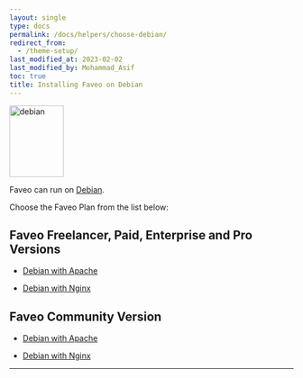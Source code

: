 ```yaml
---
layout: single
type: docs
permalink: /docs/helpers/choose-debian/
redirect_from:
  - /theme-setup/
last_modified_at: 2023-02-02
last_modified_by: Mohammad_Asif
toc: true
title: Installing Faveo on Debian
---
```


<img alt="debian" src="https://upload.wikimedia.org/wikipedia/commons/thumb/4/4a/Debian-OpenLogo.svg/109px-Debian-OpenLogo.svg.png" width="96" height="127" />

Faveo can run on [Debian](https://www.debian.org/).


Choose the Faveo Plan from the list below:

## Faveo Freelancer, Paid, Enterprise and Pro Versions


- [Debian with Apache](/docs/installation/providers/enterprise/debian-apache)

- [Debian with Nginx](/docs/installation/providers/enterprise/debian-nginx)

## Faveo Community Version


- [Debian with Apache](/docs/installation/providers/community/debian-apache)

- [Debian with Nginx](/docs/installation/providers/community/debian-nginx)


---



